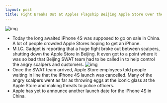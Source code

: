 ```yaml
---
layout: post
title: Fight Breaks Out at Apples Flagship Beijing Apple Store Over the iPhone 4S
---
```

![img](http://media.idownloadblog.com/wp-content/uploads/2012/01/iPhone4SChinafight.jpg)
* Today the long awaited iPhone 4S was supposed to go on sale in China. A lot of people crowded Apple Stores hoping to get an iPhone.
* M.I.C. Gadget is reporting that a huge fight broke out between scalpers, shutting down the Apple Store in Beijing. It even got to a point where it was so bad that Beijing SWAT team had to be called in to help control the angry scalpers and customers.
![img](http://media.idownloadblog.com/wp-content/uploads/2012/01/iPhone4SSWATTeam.jpg)
* Once the SWAT team arrived, Apple Store employees told people waiting in line that the iPhone 4S launch was cancelled. Many of the angry scalpers went as far as throwing eggs at the iconic glass at the Apple Store and making threats to police officers.
* Apple has yet to announce another launch date for the iPhone 4S in China.


